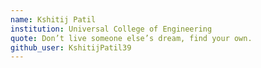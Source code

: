 ```yaml
---
name: Kshitij Patil
institution: Universal College of Engineering
quote: Don’t live someone else’s dream, find your own.
github_user: KshitijPatil39
---
```

